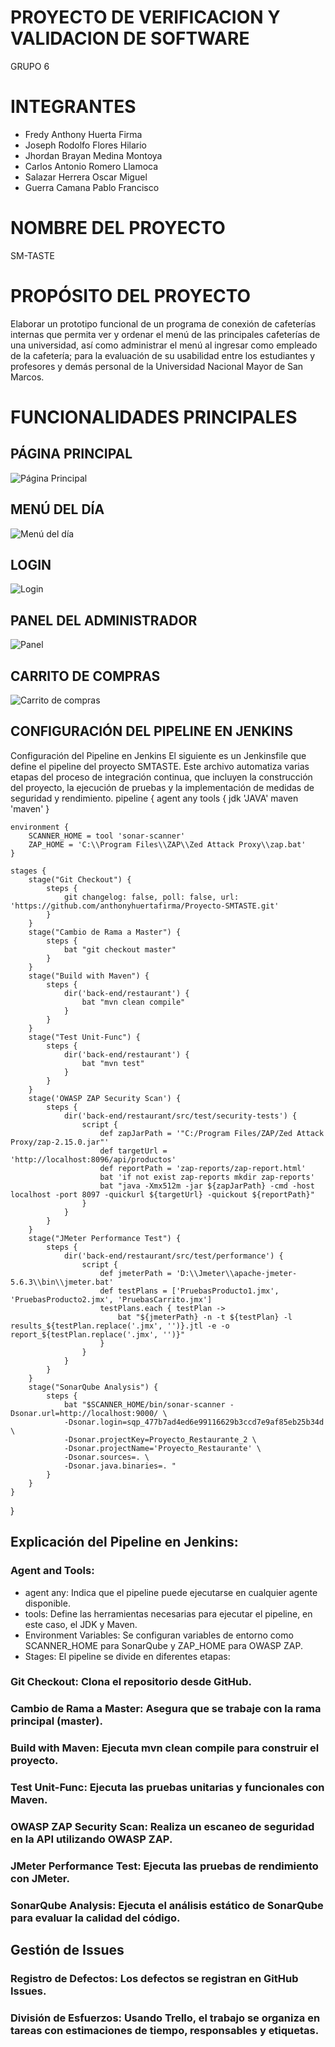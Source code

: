 # PROYECTO DE VERIFICACION Y VALIDACION DE SOFTWARE
GRUPO 6

# INTEGRANTES
- Fredy Anthony Huerta Firma
- Joseph Rodolfo Flores Hilario
- Jhordan Brayan Medina Montoya
- Carlos Antonio Romero Llamoca
- Salazar Herrera Oscar Miguel
- Guerra Camana Pablo Francisco

# NOMBRE DEL PROYECTO
SM-TASTE

# PROPÓSITO DEL PROYECTO
Elaborar un prototipo funcional de un programa de conexión de cafeterías internas 
que permita ver y ordenar el menú de las principales cafeterías de una universidad, 
así como administrar el menú al ingresar como empleado de la cafetería; para la evaluación 
de su usabilidad entre los estudiantes y profesores y demás personal de la Universidad 
Nacional Mayor de San Marcos. 

# FUNCIONALIDADES PRINCIPALES

## PÁGINA PRINCIPAL
![Página Principal](principal.png)

## MENÚ DEL DÍA 
![Menú del día](menu.png)

## LOGIN
![Login](login.png)

## PANEL DEL ADMINISTRADOR
![Panel](panel.png)

## CARRITO DE COMPRAS
![Carrito de compras](carrito.png)

## CONFIGURACIÓN DEL PIPELINE EN JENKINS
Configuración del Pipeline en Jenkins
El siguiente es un Jenkinsfile que define el pipeline del proyecto SMTASTE. Este archivo automatiza varias etapas del proceso de integración continua, que incluyen la construcción del proyecto, la ejecución de pruebas y la implementación de medidas de seguridad y rendimiento.
pipeline {
    agent any
    tools {
        jdk 'JAVA'
        maven 'maven'
    }
    
    environment {
        SCANNER_HOME = tool 'sonar-scanner'
        ZAP_HOME = 'C:\\Program Files\\ZAP\\Zed Attack Proxy\\zap.bat'
    }

    stages {
        stage("Git Checkout") {
            steps {
                git changelog: false, poll: false, url: 'https://github.com/anthonyhuertafirma/Proyecto-SMTASTE.git'
            }
        }
        stage("Cambio de Rama a Master") {
            steps {
                bat "git checkout master"
            }
        }
        stage("Build with Maven") {
            steps {
                dir('back-end/restaurant') {
                    bat "mvn clean compile"
                }
            }
        }
        stage("Test Unit-Func") {
            steps {
                dir('back-end/restaurant') {
                    bat "mvn test"
                }
            }
        }
        stage('OWASP ZAP Security Scan') {
            steps {
                dir('back-end/restaurant/src/test/security-tests') {
                    script {
                        def zapJarPath = '"C:/Program Files/ZAP/Zed Attack Proxy/zap-2.15.0.jar"'
                        def targetUrl = 'http://localhost:8096/api/productos'
                        def reportPath = 'zap-reports/zap-report.html'
                        bat 'if not exist zap-reports mkdir zap-reports'
                        bat "java -Xmx512m -jar ${zapJarPath} -cmd -host localhost -port 8097 -quickurl ${targetUrl} -quickout ${reportPath}"
                    }
                }
            }
        }
        stage("JMeter Performance Test") {
            steps {
                dir('back-end/restaurant/src/test/performance') {
                    script {
                        def jmeterPath = 'D:\\Jmeter\\apache-jmeter-5.6.3\\bin\\jmeter.bat'
                        def testPlans = ['PruebasProducto1.jmx', 'PruebasProducto2.jmx', 'PruebasCarrito.jmx']
                        testPlans.each { testPlan ->
                            bat "${jmeterPath} -n -t ${testPlan} -l results_${testPlan.replace('.jmx', '')}.jtl -e -o report_${testPlan.replace('.jmx', '')}"
                        }
                    }
                }
            }
        }
        stage("SonarQube Analysis") {
            steps {
                bat "$SCANNER_HOME/bin/sonar-scanner -Dsonar.url=http://localhost:9000/ \
                -Dsonar.login=sqp_477b7ad4ed6e99116629b3ccd7e9af85eb25b34d \
                -Dsonar.projectKey=Proyecto_Restaurante_2 \
                -Dsonar.projectName='Proyecto_Restaurante' \
                -Dsonar.sources=. \
                -Dsonar.java.binaries=. "
            }
        }
    }
}

## Explicación del Pipeline en Jenkins:
### Agent and Tools:
- agent any: Indica que el pipeline puede ejecutarse en cualquier agente disponible.
- tools: Define las herramientas necesarias para ejecutar el pipeline, en este caso, el JDK y Maven.
- Environment Variables:
Se configuran variables de entorno como SCANNER_HOME para SonarQube y ZAP_HOME para OWASP ZAP.
- Stages: El pipeline se divide en diferentes etapas:
### Git Checkout: Clona el repositorio desde GitHub.
### Cambio de Rama a Master: Asegura que se trabaje con la rama principal (master).
### Build with Maven: Ejecuta mvn clean compile para construir el proyecto.
### Test Unit-Func: Ejecuta las pruebas unitarias y funcionales con Maven.
### OWASP ZAP Security Scan: Realiza un escaneo de seguridad en la API utilizando OWASP ZAP.
### JMeter Performance Test: Ejecuta las pruebas de rendimiento con JMeter.
### SonarQube Analysis: Ejecuta el análisis estático de SonarQube para evaluar la calidad del código.
## Gestión de Issues
### Registro de Defectos: Los defectos se registran en GitHub Issues.
### División de Esfuerzos: Usando Trello, el trabajo se organiza en tareas con estimaciones de tiempo, responsables y etiquetas.

